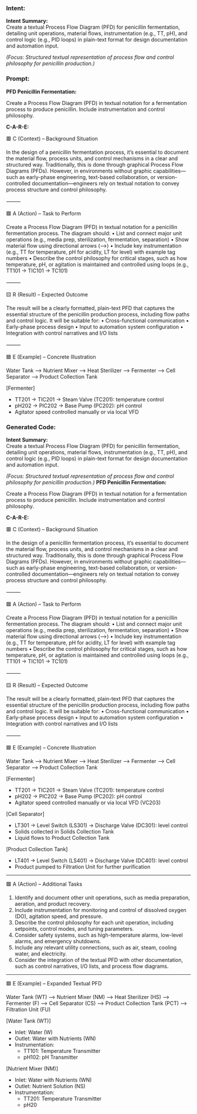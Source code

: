 ### Intent:
**Intent Summary:**  
Create a textual Process Flow Diagram (PFD) for penicillin fermentation, detailing unit operations, material flows, instrumentation (e.g., TT, pH), and control logic (e.g., PID loops) in plain-text format for design documentation and automation input.  

*(Focus: Structured textual representation of process flow and control philosophy for penicillin production.)*

### Prompt:
**PFD Penicillin Fermentation:**

Create a Process Flow Diagram (PFD) in textual notation for a fermentation process to produce penicillin. Include instrumentation and control philosophy.

**C-A-R-E:**

🟥 C (Context) – Background Situation

In the design of a penicillin fermentation process, it’s essential to document the material flow, process units, and control mechanisms in a clear and structured way. Traditionally, this is done through graphical Process Flow Diagrams (PFDs). However, in environments without graphic capabilities—such as early-phase engineering, text-based collaboration, or version-controlled documentation—engineers rely on textual notation to convey process structure and control philosophy.

⸻

🟩 A (Action) – Task to Perform

Create a Process Flow Diagram (PFD) in textual notation for a penicillin fermentation process. The diagram should:
	•	List and connect major unit operations (e.g., media prep, sterilization, fermentation, separation)
	•	Show material flow using directional arrows (-->)
	•	Include key instrumentation (e.g., TT for temperature, pH for acidity, LT for level) with example tag numbers
	•	Describe the control philosophy for critical stages, such as how temperature, pH, or agitation is maintained and controlled using loops (e.g., TT101 → TIC101 → TC101)

⸻

🟨 R (Result) – Expected Outcome

The result will be a clearly formatted, plain-text PFD that captures the essential structure of the penicillin production process, including flow paths and control logic. It will be suitable for:
	•	Cross-functional communication
	•	Early-phase process design
	•	Input to automation system configuration
	•	Integration with control narratives and I/O lists

⸻

🟦 E (Example) – Concrete Illustration

Water Tank --> Nutrient Mixer --> Heat Sterilizer --> Fermenter --> Cell Separator --> Product Collection Tank

[Fermenter]
  - TT201 → TIC201 → Steam Valve (TC201): temperature control
  - pH202 → PIC202 → Base Pump (PC202): pH control
  - Agitator speed controlled manually or via local VFD

### Generated Code:
**Intent Summary:**  
Create a textual Process Flow Diagram (PFD) for penicillin fermentation, detailing unit operations, material flows, instrumentation (e.g., TT, pH), and control logic (e.g., PID loops) in plain-text format for design documentation and automation input.  

*(Focus: Structured textual representation of process flow and control philosophy for penicillin production.)*
**PFD Penicillin Fermentation:**

Create a Process Flow Diagram (PFD) in textual notation for a fermentation process to produce penicillin. Include instrumentation and control philosophy.

**C-A-R-E:**

🟥 C (Context) – Background Situation

In the design of a penicillin fermentation process, it’s essential to document the material flow, process units, and control mechanisms in a clear and structured way. Traditionally, this is done through graphical Process Flow Diagrams (PFDs). However, in environments without graphic capabilities—such as early-phase engineering, text-based collaboration, or version-controlled documentation—engineers rely on textual notation to convey process structure and control philosophy.

⸻

🟩 A (Action) – Task to Perform

Create a Process Flow Diagram (PFD) in textual notation for a penicillin fermentation process. The diagram should:
	•	List and connect major unit operations (e.g., media prep, sterilization, fermentation, separation)
	•	Show material flow using directional arrows (-->)
	•	Include key instrumentation (e.g., TT for temperature, pH for acidity, LT for level) with example tag numbers
	•	Describe the control philosophy for critical stages, such as how temperature, pH, or agitation is maintained and controlled using loops (e.g., TT101 → TIC101 → TC101)

⸻

🟨 R (Result) – Expected Outcome

The result will be a clearly formatted, plain-text PFD that captures the essential structure of the penicillin production process, including flow paths and control logic. It will be suitable for:
	•	Cross-functional communication
	•	Early-phase process design
	•	Input to automation system configuration
	•	Integration with control narratives and I/O lists

⸻

🟦 E (Example) – Concrete Illustration

Water Tank --> Nutrient Mixer --> Heat Sterilizer --> Fermenter --> Cell Separator --> Product Collection Tank

[Fermenter]
  - TT201 → TIC201 → Steam Valve (TC201): temperature control
  - pH202 → PIC202 → Base Pump (PC202): pH control
  - Agitator speed controlled manually or via local VFD (VC203)

[Cell Separator]
  - LT301 → Level Switch (LS301) → Discharge Valve (DC301): level control
  - Solids collected in Solids Collection Tank
  - Liquid flows to Product Collection Tank

[Product Collection Tank]
  - LT401 → Level Switch (LS401) → Discharge Valve (DC401): level control
  - Product pumped to Filtration Unit for further purification

---

🟩 A (Action) – Additional Tasks

1.	Identify and document other unit operations, such as media preparation, aeration, and product recovery.
2.	Include instrumentation for monitoring and control of dissolved oxygen (DO), agitation speed, and pressure.
3.	Describe the control philosophy for each unit operation, including setpoints, control modes, and tuning parameters.
4.	Consider safety systems, such as high-temperature alarms, low-level alarms, and emergency shutdowns.
5.	Include any relevant utility connections, such as air, steam, cooling water, and electricity.
6.	Consider the integration of the textual PFD with other documentation, such as control narratives, I/O lists, and process flow diagrams.

---

🟦 E (Example) – Expanded Textual PFD

Water Tank (WT) --> Nutrient Mixer (NM) --> Heat Sterilizer (HS) --> Fermenter (F) --> Cell Separator (CS) --> Product Collection Tank (PCT) --> Filtration Unit (FU)

[Water Tank (WT)]
  - Inlet: Water (W)
  - Outlet: Water with Nutrients (WN)
  - Instrumentation:
    - TT101: Temperature Transmitter
    - pH102: pH Transmitter

[Nutrient Mixer (NM)]
  - Inlet: Water with Nutrients (WN)
  - Outlet: Nutrient Solution (NS)
  - Instrumentation:
    - TT201: Temperature Transmitter
    - pH20
